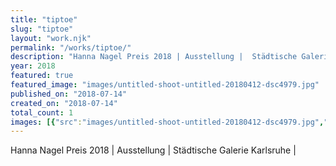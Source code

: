 ```yaml
---
title: "tiptoe"
slug: "tiptoe"
layout: "work.njk"
permalink: "/works/tiptoe/"
description: "Hanna Nagel Preis 2018 | Ausstellung |  Städtische Galerie Karlsruhe |"
year: 2018
featured: true
featured_image: "images/untitled-shoot-untitled-20180412-dsc4979.jpg"
published_on: "2018-07-14"
created_on: "2018-07-14"
total_count: 1
images: [{"src":"images/untitled-shoot-untitled-20180412-dsc4979.jpg","alt":"tiptoe exhibition","caption":null,"order":1},{"src":"images/tiptoe-2018-karlsruhe-4979.jpg","alt":"tiptoe","caption":null,"order":1}]
---
```


Hanna Nagel Preis 2018 | Ausstellung |  Städtische Galerie Karlsruhe |
